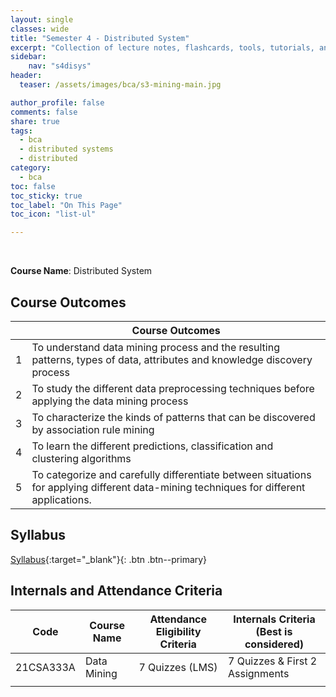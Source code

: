 ```yaml
---
layout: single
classes: wide
title: "Semester 4 - Distributed System"
excerpt: "Collection of lecture notes, flashcards, tools, tutorials, and other references."
sidebar:
    nav: "s4disys"
header:
  teaser: /assets/images/bca/s3-mining-main.jpg

author_profile: false
comments: false
share: true
tags:
  - bca
  - distributed systems
  - distributed
category:
  - bca
toc: false
toc_sticky: true
toc_label: "On This Page"
toc_icon: "list-ul"

---
```





<br>


**Course Name**: Distributed System


## Course Outcomes

|   | Course Outcomes                                                  |
|:-:|------------------------------------------------------------------|
| 1 | To understand data mining process and the resulting patterns, types of data, attributes and knowledge discovery process       |
| 2 | To study the different data preprocessing techniques before applying the data mining process |
| 3 | To characterize the kinds of patterns that can be discovered by association rule mining |
| 4 | To learn the different predictions, classification and clustering algorithms   |
| 5 | To categorize and carefully differentiate between situations for applying different data-mining techniques for different applications. |



## Syllabus

[Syllabus](https://docs.google.com/document/d/1JmONZXa7zAxOQDMTXDR5i3-1hYrVPmHTeVX7B4JLDZM/edit?usp=sharing){:target="_blank"}{: .btn .btn--primary}


## Internals and Attendance Criteria

| Code       | Course Name           | Attendance Eligibility Criteria | Internals Criteria (Best is considered) |
|------------|-----------------------|---------------------------------|-----------------------------------------|
| 21CSA333A  | Data Mining  | 7 Quizzes (LMS)            | 7 Quizzes & First 2 Assignments                        |
           |




